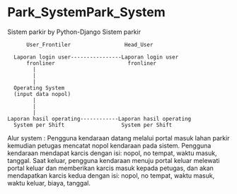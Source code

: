 # Park_SystemPark_System
Sistem parkir by Python-Django Sistem parkir

	      User_Frontiler			     Head_User

      Laporan login user----------------Laporan login user
          fronliner                       fronliner
            |
            |
            |
      Operating System
      (input data nopol)
            |
            |
            |
    Laporan hasil operating------------Laporan hasil operating
      System per Shift                  System per Shift
	
	
  
  Alur system : Pengguna kendaraan datang melalui portal masuk lahan parkir kemudian petugas mencatat 
nopol kendaraan pada sistem. Pengguna kendaraan mendapat karcis dengan isi: nopol, no tempat, waktu masuk, 
tanggal. Saat keluar, pengguna kendaraan menuju portal keluar melewati portal keluar dan memberikan karcis 
masuk kepada petugas, dan akan mendapatkan karcis kedua dengan isi: nopol, no tempat, waktu masuk, waktu keluar, 
biaya, tanggal.
